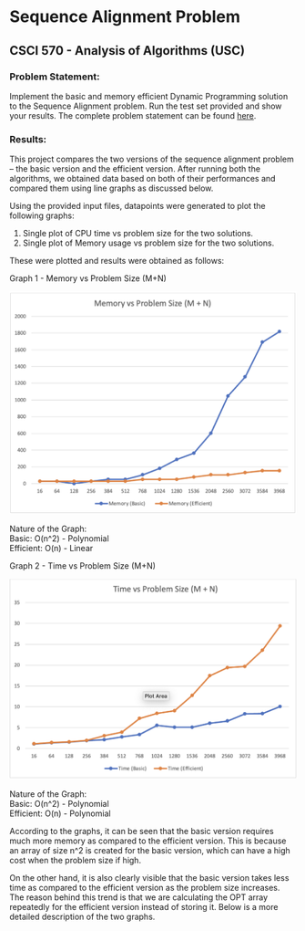 # Sequence Alignment Problem

## CSCI 570 - Analysis of Algorithms (USC)

### Problem Statement:

Implement the basic and memory efficient Dynamic Programming solution to the Sequence Alignment problem. Run the test set provided and show your results.
The complete problem statement can be found [here](https://github.com/anushka-deshpande/CSCI570-project/blob/main/CSCI570_Fall22_Project.pdf).

### Results:

This project compares the two versions of the sequence alignment problem – the basic version and the efficient version. After running both the algorithms, we obtained data based on both of their performances and compared them using line graphs as discussed below. 

Using the provided input files, datapoints were generated to plot the following graphs:
1. Single plot of CPU time vs problem size for the two solutions.
2. Single plot of Memory usage vs problem size for the two solutions.

These were plotted and results were obtained as follows:

Graph 1 - Memory vs Problem Size (M+N)

![plot](./Images/Memory-vs-ProblemSize.png)

Nature of the Graph:  
Basic: O(n^2) - Polynomial  
Efficient: O(n) - Linear  

Graph 2 - Time vs Problem Size (M+N)

![plot](./Images/Time-vs-ProblemSize.png)

Nature of the Graph:  
Basic: O(n^2) - Polynomial  
Efficient: O(n) - Polynomial  

According to the graphs, it can be seen that the basic version requires much more memory as compared to the efficient version. This is because an array of size n^2 is created for the basic version, which can have a high cost when the problem size if high. 

On the other hand, it is also clearly visible that the basic version takes less time as compared to the efficient version as the problem size increases. The reason behind this trend is that we are calculating the OPT array repeatedly for the efficient version instead of storing it. Below is a more detailed description of the two graphs. 


